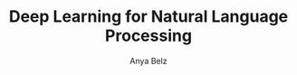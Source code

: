 ---
title: Deep Learning for Natural Language Processing
course_code: CA6011
author: Anya Belz
names: Anya Belz
categories: Teaching
term: Semester 2 (Part of MSc Course in NLP)
academicyear: 2023/2024
tags:
  -  Semester 2 
  - 2023/2024
webpage: 
---
